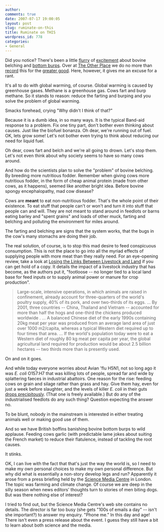 ```yaml
---
author:
comments: true
date: 2007-07-17 19:00:05
layout: post
slug: ruminate-on-this
title: Ruminate on THIS
wordpress_id: 778
categories:
- General
---
```


Did you notice? There's been a little [flurry](http://www.reuters.com/article/scienceNews/idUSL0989530020070709) of [excitement](http://www.spiegel.de/international/zeitgeist/0,1518,493611,00.html) about bovine belching and [bottom burps](http://news.bbc.co.uk/2/hi/uk_news/wales/mid_/6288012.stm). Over at [The Other Place](http://agro.biodiver.se/) we do no more than [record](http://agro.biodiver.se/2007/07/cows-get-relief/) this for the [greater good](http://agro.biodiver.se/2007/07/more-on-bovine-belching/). Here, however, it gives me an excuse for a rant.

It's all to do with global warming, of course. Global warming is caused by greenhouse gases. Methane is a greenhouse gas. Cows fart and burp methane. So it stands to reason: reduce the farting and burping and you solve the problem of global warming.

Smacks forehead, crying "Why didn't I think of that?"

Because it is a dumb idea, in so many ways. It is the typical Band-aid response to a problem. Fix one tiny part, don't bother even thinking about causes. Just like the biofuel bonanza. Oh dear, we're running out of fuel. OK, lets grow some! Let's not bother even trying to think about reducing our need for liquid fuel.

Oh dear, cows fart and belch and we're all going to drown. Let's stop them. Let's not even think about why society seems to have so many cows around.

And how do the scientists plan to solve the "problem" of bovine belching. By breeding more nutritious fodder. Remember when giving cows more nutritious fodder, in the form of cheap animal protein (made from other cows, as it happens), seemed like another bright idea. Before bovine spongy encephalopathy, mad cow disease?

Cows are **meant** to eat non-nutritious fodder. That's the whole point of their existence. To eat stuff that people can't or won't and turn it into stuff that people can and will. They are not meant to stand around in feedlots or barns eating barley and "spent grains" and loads of other muck, farting and belching and polluting the environment for miles around.

The farting and belching are signs that the system works, that the bugs in the cow's many stomachs are doing their job.

The real solution, of course, is to stop this mad desire to feed conspicuous consumption. This is not the place to go into all the myriad effects of supplying people with more meat than they really need. For an eye-opening review, take a look at [Losing the Links Between Livestock and Land](http://www.sciencemag.org/cgi/content/full/310/5754/1621) if you can get hold of a copy. It details the impact of a livestock industry that has become, as the authors put it, "footloose -- no longer tied to a local land base for feed inputs or to supply animal power or manure for crop production".

> Large-scale, intensive operations, in which animals are raised in confinement, already account for three-quarters of the world's poultry supply, 40% of its pork, and over two-thirds of its eggs. ... By 2001, three countries -- China, Thailand and Vietnam -- accounted for more than half the hogs and one-third the chickens produced worldwide . ... A balanced Chinese diet of the early 1990s containing 20kg meat per year was produced from an average land area of just over 1000 m2/capita, whereas a typical Western diet required up to four times that area. ... If the world's population today were to eat a Western diet of roughly 80 kg meat per capita per year, the global agricultural land required for production would be about 2.5 billion hectares -- two thirds more than is presently used.

On and on it goes.

And while today everyone worries about Avian 'flu H5N1, not so long ago it was _E. coli_ O157:H7 that was killing lots of people, spread far and wide by splattering faeces in industrial abattoirs. One reason for the rise: feeding cows on grain and silage rather than grass and hay. Give them hay, even for just a week before slaughter, and the levels of killer _E. coli_ in their guts [drops precipitously](http://jds.fass.org/cgi/content/abstract/83/4/863). (That one is freely available.) But do any of the industrialised feedlots do any such thing? Question expecting the answer no.

To be blunt, nobody in the mainstream is interested in either treating animals well or making good use of them.

And so we have British boffins banishing bovine bottom burps to wild applause. Feeding cows garlic (with predictable lame jokes about suiting the French market) to reduce their flatulence, instead of tackling the root causes.

It stinks.

OK, I can live with the fact that that's just the way the world is, so I need to make my own personal choices to make my own personal difference. But why did what is essentially a non-story develop legs and run? Apparently it arose from a press briefing held by the [Science Media Centre](http://www.sciencemediacentre.org/) in London. The topic was farming and climate change. Of course we are deep in the silly season when news editors' thoughts turn to stories of men biting dogs. But was there nothing else of interest?

I tried to find out, but the Science Media Centre's web site contains no details. The director is far too busy (she gets "100s of emails a day" -- isn't she important?) to answer my enquiry. "Phone me." In this day and age! There isn't even a press release about the event. I guess they still have a bit to learn about both science and the media.
